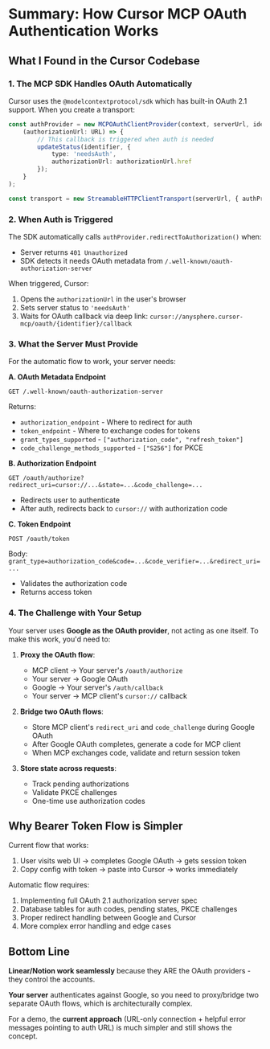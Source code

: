 # Summary: How Cursor MCP OAuth Authentication Works

## What I Found in the Cursor Codebase

### 1. **The MCP SDK Handles OAuth Automatically**

Cursor uses the `@modelcontextprotocol/sdk` which has built-in OAuth 2.1 support. When you create a transport:

```typescript
const authProvider = new MCPOAuthClientProvider(context, serverUrl, identifier, 
    (authorizationUrl: URL) => {
        // This callback is triggered when auth is needed
        updateStatus(identifier, { 
            type: 'needsAuth', 
            authorizationUrl: authorizationUrl.href 
        });
    }
);

const transport = new StreamableHTTPClientTransport(serverUrl, { authProvider });
```

### 2. **When Auth is Triggered**

The SDK automatically calls `authProvider.redirectToAuthorization()` when:
- Server returns `401 Unauthorized`
- SDK detects it needs OAuth metadata from `/.well-known/oauth-authorization-server`

When triggered, Cursor:
1. Opens the `authorizationUrl` in the user's browser
2. Sets server status to `'needsAuth'`
3. Waits for OAuth callback via deep link: `cursor://anysphere.cursor-mcp/oauth/{identifier}/callback`

### 3. **What the Server Must Provide**

For the automatic flow to work, your server needs:

**A. OAuth Metadata Endpoint**
```
GET /.well-known/oauth-authorization-server
```
Returns:
- `authorization_endpoint` - Where to redirect for auth
- `token_endpoint` - Where to exchange codes for tokens
- `grant_types_supported` - `["authorization_code", "refresh_token"]`
- `code_challenge_methods_supported` - `["S256"]` for PKCE

**B. Authorization Endpoint**
```
GET /oauth/authorize?redirect_uri=cursor://...&state=...&code_challenge=...
```
- Redirects user to authenticate
- After auth, redirects back to `cursor://` with authorization code

**C. Token Endpoint**
```
POST /oauth/token
```
Body: `grant_type=authorization_code&code=...&code_verifier=...&redirect_uri=...`
- Validates the authorization code
- Returns access token

### 4. **The Challenge with Your Setup**

Your server uses **Google as the OAuth provider**, not acting as one itself. To make this work, you'd need to:

1. **Proxy the OAuth flow**: 
   - MCP client → Your server's `/oauth/authorize`
   - Your server → Google OAuth
   - Google → Your server's `/auth/callback`
   - Your server → MCP client's `cursor://` callback

2. **Bridge two OAuth flows**:
   - Store MCP client's `redirect_uri` and `code_challenge` during Google OAuth
   - After Google OAuth completes, generate a code for MCP client
   - When MCP exchanges code, validate and return session token

3. **Store state across requests**:
   - Track pending authorizations
   - Validate PKCE challenges
   - One-time use authorization codes

## Why Bearer Token Flow is Simpler

Current flow that works:
1. User visits web UI → completes Google OAuth → gets session token
2. Copy config with token → paste into Cursor → works immediately

Automatic flow requires:
1. Implementing full OAuth 2.1 authorization server spec
2. Database tables for auth codes, pending states, PKCE challenges
3. Proper redirect handling between Google and Cursor
4. More complex error handling and edge cases

## Bottom Line

**Linear/Notion work seamlessly** because they ARE the OAuth providers - they control the accounts.

**Your server** authenticates against Google, so you need to proxy/bridge two separate OAuth flows, which is architecturally complex.

For a demo, the **current approach** (URL-only connection + helpful error messages pointing to auth URL) is much simpler and still shows the concept.